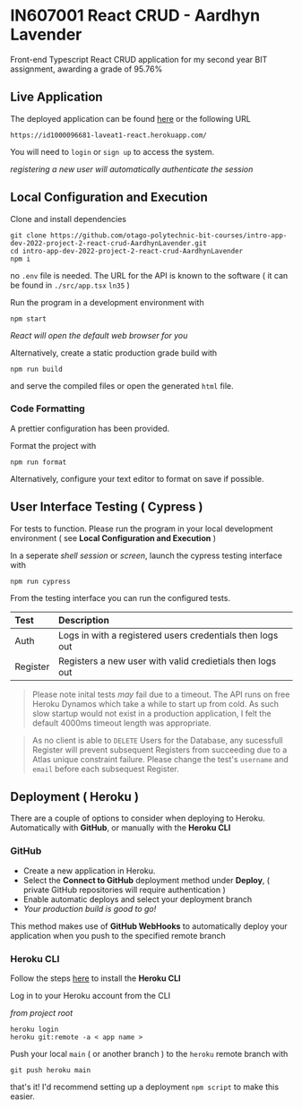# IN607001 React CRUD - Aardhyn Lavender

Front-end Typescript React CRUD application for my second year BIT assignment, awarding a grade of 95.76%

## Live Application

The deployed application can be found [here](https://id1000096681-laveat1-react.herokuapp.com/) or the following URL

```plaintext
https://id1000096681-laveat1-react.herokuapp.com/
```

You will need to `login` or `sign up` to access the system.

_registering a new user will automatically authenticate the session_

## Local Configuration and Execution

Clone and install dependencies

```shell
git clone https://github.com/otago-polytechnic-bit-courses/intro-app-dev-2022-project-2-react-crud-AardhynLavender.git
cd intro-app-dev-2022-project-2-react-crud-AardhynLavender
npm i
```

no `.env` file is needed. The URL for the API is known to the software ( it can be found in `./src/app.tsx` `ln35` )

Run the program in a development environment with

```shell
npm start
```

_React will open the default web browser for you_

Alternatively, create a static production grade build with

```shell
npm run build
```

and serve the compiled files or open the generated `html` file.

### Code Formatting

A prettier configuration has been provided.

Format the project with

```shell
npm run format
```

Alternatively, configure your text editor to format on save if possible.

## User Interface Testing ( Cypress )

For tests to function. Please run the program in your local development environment ( see **Local Configuration and Execution** )

In a seperate _shell session_ or _screen_, launch the cypress testing interface with

```shell
npm run cypress
```

From the testing interface you can run the configured tests.

| Test     | Description                                               |
| :------- | :-------------------------------------------------------- |
| Auth     | Logs in with a registered users credentials then logs out |
| Register | Registers a new user with valid credietials then logs out |

> Please note inital tests _may_ fail due to a timeout. The API runs on free Heroku Dynamos which take a while to start up from cold. As such slow startup would not exist in a production application, I felt the default 4000ms timeout length was appropriate.

> As no client is able to `DELETE` Users for the Database, any sucessfull Register will prevent subsequent Registers from succeeding due to a Atlas unique constraint failure. Please change the test's `username` and `email` before each subsequest Register.

## Deployment ( Heroku )

There are a couple of options to consider when deploying to Heroku. Automatically with **GitHub**, or manually with the **Heroku CLI**

### GitHub

- Create a new application in Heroku.
- Select the **Connect to GitHub** deployment method under **Deploy**, ( private GitHub repositories will require authentication )
- Enable automatic deploys and select your deployment branch
- _Your production build is good to go!_

This method makes use of **GitHub WebHooks** to automatically deploy your application when you push to the specified remote branch

### Heroku CLI

Follow the steps [here](https://devcenter.heroku.com/articles/heroku-command-line) to install the **Heroku CLI**

Log in to your Heroku account from the CLI

_from project root_

```shell
heroku login
heroku git:remote -a < app name >
```

Push your local `main` ( or another branch ) to the `heroku` remote branch with

```shell
git push heroku main
```

that's it! I'd recommend setting up a deployment `npm script` to make this easier.
